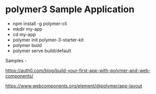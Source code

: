# polymer3 Sample Application

- npm install -g polymer-cli
- mkdir my-app
- cd my-app
- polymer init polymer-3-starter-kit
- polymer build
- polymer serve build/default



Samples -

https://auth0.com/blog/build-your-first-app-with-polymer-and-web-components/

https://www.webcomponents.org/element/@polymer/app-layout
